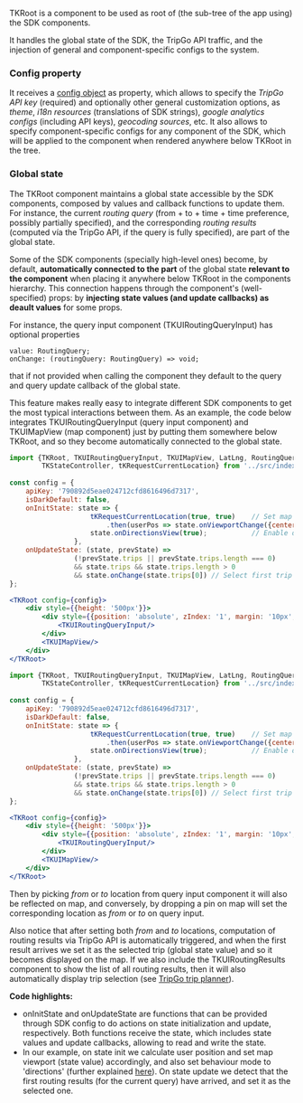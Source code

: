 TKRoot is a component to be used as root of (the sub-tree of the app using) the SDK components. 

It handles the global state of the SDK, the TripGo API traffic, and the injection of general and component-specific configs 
to the system.

### Config property

It receives a [config object]() as property, which allows to specify the *TripGo API key* (required) and 
optionally other general customization options, as *theme*, *i18n resources* (translations of SDK strings), 
*google analytics configs* (including API keys), *geocoding sources*, etc. It also allows to specify component-specific configs 
for any component of the SDK,  which will be applied to the component when rendered anywhere below TKRoot in the tree.

### Global state

The TKRoot component maintains a global state accessible by the SDK components, composed by values and callback 
functions to update them. For instance, the current *routing query* (from + to + time + time preference, 
possibly partially specified), and the corresponding *routing results* 
(computed vía the TripGo API, if the query is fully specified), are part of the global state.

Some of the SDK components (specially high-level ones) become, by default, **automatically connected to the part** of the 
global state **relevant to the component** when placing it anywhere below TKRoot in the components hierarchy.
This connection happens through the component's (well-specified) props: by 
**injecting state values (and update callbacks) as deault values** for some props. 

For instance, the query input component (TKUIRoutingQueryInput) has optional properties

```static
value: RoutingQuery;
onChange: (routingQuery: RoutingQuery) => void;
```

that if not provided when calling the component they default to the query and query update callback of the global 
state.

This feature makes really easy to integrate different SDK components to get the most typical interactions between them.
As an example, the code below integrates TKUIRoutingQueryInput (query input component) and TKUIMapView (map component) 
just by putting them somewhere below TKRoot, and so they become automatically connected to the global state.

```jsx static
import {TKRoot, TKUIRoutingQueryInput, TKUIMapView, LatLng, RoutingQuery, TKLocation, 
        TKStateController, tKRequestCurrentLocation} from '../src/index.tsx';
        
const config = {
    apiKey: '790892d5eae024712cfd8616496d7317', 
    isDarkDefault: false,
    onInitState: state => {
                    tKRequestCurrentLocation(true, true)    // Set map viewport according to user position
                        .then(userPos => state.onViewportChange({center: userPos.latLng, zoom: 13}));
                    state.onDirectionsView(true);           // Enable directions view flag    
                },
    onUpdateState: (state, prevState) =>
                (!prevState.trips || prevState.trips.length === 0) 
                && state.trips && state.trips.length > 0 
                && state.onChange(state.trips[0]) // Select first trip by default
};

<TKRoot config={config}>
    <div style={{height: '500px'}}>
        <div style={{position: 'absolute', zIndex: '1', margin: '10px', width: '300px'}}>
            <TKUIRoutingQueryInput/>
        </div>
        <TKUIMapView/>
    </div>
</TKRoot>
```

```jsx noeditor
import {TKRoot, TKUIRoutingQueryInput, TKUIMapView, LatLng, RoutingQuery, TKLocation, 
        TKStateController, tKRequestCurrentLocation} from '../src/index.tsx';
        
const config = {
    apiKey: '790892d5eae024712cfd8616496d7317', 
    isDarkDefault: false,
    onInitState: state => {
                    tKRequestCurrentLocation(true, true)    // Set map viewport according to user position
                        .then(userPos => state.onViewportChange({center: userPos.latLng, zoom: 13}));
                    state.onDirectionsView(true);           // Enable directions view flag
                },
    onUpdateState: (state, prevState) =>
                (!prevState.trips || prevState.trips.length === 0) 
                && state.trips && state.trips.length > 0 
                && state.onChange(state.trips[0]) // Select first trip by default
};

<TKRoot config={config}>
    <div style={{height: '500px'}}>
        <div style={{position: 'absolute', zIndex: '1', margin: '10px', width: '300px'}}>
            <TKUIRoutingQueryInput/>
        </div>
        <TKUIMapView/>
    </div>
</TKRoot>
```

Then by picking *from* or *to* location from query input component it will also be reflected on map, and conversely, by
dropping a pin on map will set the corresponding location as *from* or *to* on query input.

Also notice that after setting both *from* and *to* locations, computation of routing results via TripGo API is 
automatically triggered, and when the first result arrives we set it as the selected trip (global state value) and so
it becomes displayed on the map. If we also include the TKUIRoutingResults component to show the list of all routing 
results, then it will also automatically display trip selection (see [TripGo trip planner](https://tripgo.com)).

**Code highlights:**
- onInitState and onUpdateState are functions that can be provided through SDK config to do actions on state 
initialization and update, respectively. Both functions receive the state, which includes state values and update 
callbacks, allowing to read and write the state.
- In our example, on state init we calculate user position and set map viewport (state value) accordingly, and also
set behaviour mode to 'directions' (further explained [here]()). On state update we detect that the first routing 
results (for the current query) have arrived, and set it as the selected one.

